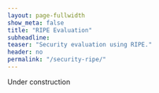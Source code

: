 ```yaml
---
layout: page-fullwidth
show_meta: false
title: "RIPE Evaluation"
subheadline:
teaser: "Security evaluation using RIPE."
header: no
permalink: "/security-ripe/"
---
```


Under construction